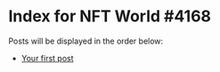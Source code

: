 # Index for NFT World #4168
Posts will be displayed in the order below:

- [Your first post](./001-first.md)


